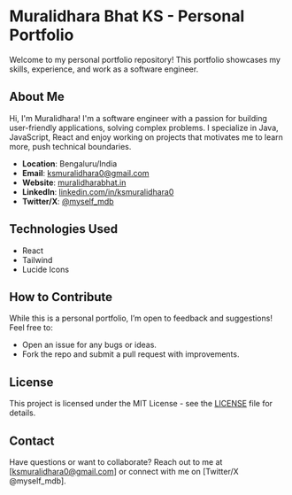 # Muralidhara Bhat KS - Personal Portfolio

Welcome to my personal portfolio repository! This portfolio showcases my skills, experience, and work as a software engineer.

## About Me

Hi, I'm Muralidhara! I'm a software engineer with a passion for building user-friendly applications, solving complex problems. I specialize in Java, JavaScript, React and enjoy working on projects that motivates me to learn more, push technical boundaries.

- **Location**: Bengaluru/India
- **Email**: [ksmuralidhara0@gmail.com](mailto:ksmuralidhara0@gmail.com)
- **Website**: [muralidharabhat.in](https://muralidharabhat.in/)
- **LinkedIn**: [linkedin.com/in/ksmuralidhara0](https://www.linkedin.com/in/ksmuralidhara0/)
- **Twitter/X**: [@myself_mdb](https://x.com/myself_MDB)

## Technologies Used

- React
- Tailwind
- Lucide Icons

## How to Contribute

While this is a personal portfolio, I’m open to feedback and suggestions! Feel free to:

- Open an issue for any bugs or ideas.
- Fork the repo and submit a pull request with improvements.

## License

This project is licensed under the MIT License - see the [LICENSE](LICENSE) file for details.

## Contact

Have questions or want to collaborate? Reach out to me at [ksmuralidhara0@gmail.com] or connect with me on [Twitter/X @myself_mdb].
